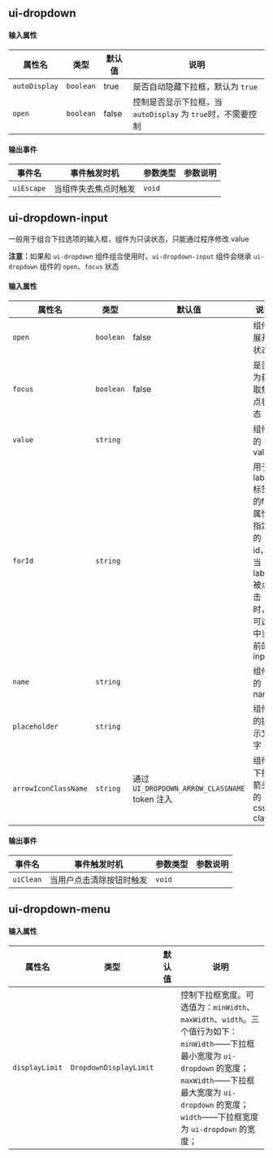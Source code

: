 <h2 uiAnchor id="ui-dropdown">ui-dropdown</h2>
<h4 uiAnchor id="ui-dropdown-输入属性">输入属性</h4>

| 属性名     | 类型      | 默认值 |说明    |
| --            | --            | -- | --     |
| `autoDisplay` | `boolean`      | true     |是否自动隐藏下拉框，默认为 `true`     |
| `open`        | `boolean`      | false    |控制是否显示下拉框，当 `autoDisplay` 为 `true`时，不需要控制       |

<h4 uiAnchor id="ui-dropdown-输出事件">输出事件</h4>

| 事件名         | 事件触发时机 | 参数类型              | 参数说明    |
| --             | --          | --                   | --          |
| `uiEscape` | 当组件失去焦点时触发 |`void`   |  |

<h2 uiAnchor id="ui-dropdown-input">ui-dropdown-input</h2>

一般用于组合下拉选项的输入框，组件为只读状态，只能通过程序修改 value

<div class="ui-alert">
<strong class="ui-color-danger">注意：</strong>如果和 <code>ui-dropdown</code> 组件组合使用时，<code>ui-dropdown-input</code> 组件会继承 <code>ui-dropdown</code> 组件的 <code>open</code>、<code>focus</code> 状态
</div>

<h4 uiAnchor id="ui-dropdown-input-输入属性">输入属性</h4>

| 属性名         | 类型      | 默认值 |说明    |
| --                | --           | -- |--     |
| `open`            | `boolean`    | false |组件展开状态     |
| `focus`           | `boolean`    | false |是否为获取焦点状态     |
| `value`           | `string`     |  |组件的 value     |
| `forId`           | `string`     |  |用于 label 标签的for属性指定的id，当label被点击时，可选中当前的input    |
| `name`            | `string`     |  |组件的 name |
| `placeholder`     | `string`     |  |组件的提示文字 |
| `arrowIconClassName`       | `string`      | 通过 `UI_DROPDOWN_ARROW_CLASSNAME` token 注入 |组件下拉箭头的 css class |


<h4 uiAnchor id="ui-dropdown-input-输出事件">输出事件</h4>

| 事件名         | 事件触发时机 | 参数类型              | 参数说明    |
| --             | --          | --                   | --          |
| `uiClean`  | 当用户点击清除按钮时触发 |`void`   |  |

<h2 uiAnchor id="ui-dropdown-menu">ui-dropdown-menu</h2>
<h4 uiAnchor id="ui-dropdown-menu-输入属性">输入属性</h4>

| 属性名     | 类型      | 默认值 |说明    |
| --            | --            | -- | --     |
| `displayLimit` | `DropdownDisplayLimit`      |      | 控制下拉框宽度。可选值为：`minWidth`、`maxWidth`、`width`。三个值行为如下：<br>`minWidth`——下拉框最小宽度为 `ui-dropdown` 的宽度；<br>`maxWidth`——下拉框最大宽度为 `ui-dropdown` 的宽度； <br>`width`——下拉框宽度为 `ui-dropdown` 的宽度；    |
